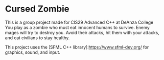 # Cursed Zombie
This is a group project made for CIS29 Advanced C++ at DeAnza College  
You play as a zombie who must eat innocent humans to survive. Enemy mages will try to destroy you. Avoid their attacks, hit them with your attacks, and eat civilians to stay healthy.  
  
This project uses the [SFML C++ library]:https://www.sfml-dev.org/ for graphics, sound, and input.

